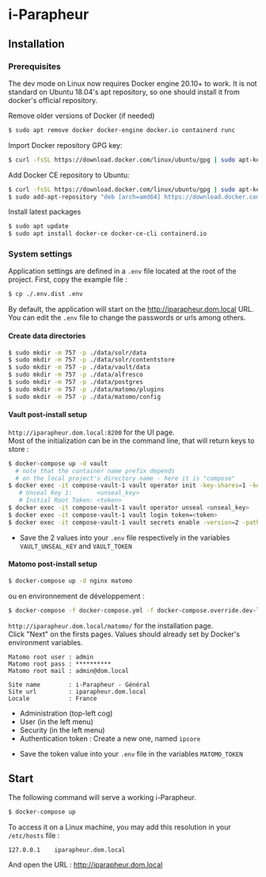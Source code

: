 i-Parapheur
===========

## Installation

### Prerequisites

The dev mode on Linux now requires Docker engine 20.10+ to work. It is not standard on Ubuntu 18.04's apt repository, so one should install it from docker's
official repository.

Remove older versions of Docker (if needed)

```bash
$ sudo apt remove docker docker-engine docker.io containerd runc
```

Import Docker repository GPG key:

```bash
$ curl -fsSL https://download.docker.com/linux/ubuntu/gpg | sudo apt-key add -
```

Add Docker CE repository to Ubuntu:

```bash
$ curl -fsSL https://download.docker.com/linux/ubuntu/gpg | sudo apt-key add -
$ sudo add-apt-repository "deb [arch=amd64] https://download.docker.com/linux/ubuntu $(lsb_release -cs) stable"
```

Install latest packages

```bash
$ sudo apt update
$ sudo apt install docker-ce docker-ce-cli containerd.io
```

### System settings

Application settings are defined in a `.env` file located at the root of the project. First, copy the example file :

```bash
$ cp ./.env.dist .env
```
By default, the application will start on the http://iparapheur.dom.local URL.
You can edit the `.env` file to change the passwords or urls among others.

#### Create data directories

```bash
$ sudo mkdir -m 757 -p ./data/solr/data
$ sudo mkdir -m 757 -p ./data/solr/contentstore
$ sudo mkdir -m 757 -p ./data/vault/data
$ sudo mkdir -m 757 -p ./data/alfresco
$ sudo mkdir -m 757 -p ./data/postgres
$ sudo mkdir -m 757 -p ./data/matomo/plugins
$ sudo mkdir -m 757 -p ./data/matomo/config
```

#### Vault post-install setup

`http://iparapheur.dom.local:8200` for the UI page.  
Most of the initialization can be in the command line, that will return keys to store :

```bash
$ docker-compose up -d vault
  # note that the container name prefix depends
  # on the local project's directory name - here it is "compose"
$ docker exec -it compose-vault-1 vault operator init -key-shares=1 -key-threshold=1
   # Unseal Key 1:       <unseal_key>
   # Initial Root Token: <token>
$ docker exec -it compose-vault-1 vault operator unseal <unseal_key>
$ docker exec -it compose-vault-1 vault login token=<token>
$ docker exec -it compose-vault-1 vault secrets enable -version=2 -path=secret kv
```

- Save the 2 values into your `.env` file respectively in the variables `VAULT_UNSEAL_KEY` and `VAULT_TOKEN`

#### Matomo post-install setup

```bash
$ docker-compose up -d nginx matomo
```
ou en environnement de développement :
```bash
$ docker-compose -f docker-compose.yml -f docker-compose.override.dev-linux.yml up -d nginx matomo
```

`http://iparapheur.dom.local/matomo/` for the installation page.  
Click "Next" on the firsts pages. Values should already set by Docker's environment variables.

```
Matomo root user : admin
Matomo root pass : **********
Matomo root mail : admin@dom.local

Site name        : i-Parapheur - Général
Site url         : iparapheur.dom.local
Locale           : France
```

* Administration (top-left cog)
* User (in the left menu)
* Security (in the left menu)
* Authentication token : Create a new one, named `ipcore`

- Save the token value into your `.env` file in the variables `MATOMO_TOKEN`

## Start

The following command will serve a working i-Parapheur.

```bash
$ docker-compose up
```

To access it on a Linux machine, you may add this resolution in your `/etc/hosts` file :

```
127.0.0.1    iparapheur.dom.local
```

And open the URL : http://iparapheur.dom.local

